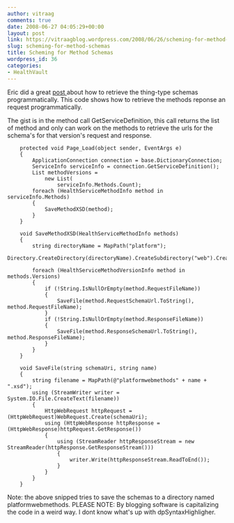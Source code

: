 ```yaml
---
author: vitraag
comments: true
date: 2008-06-27 04:05:29+00:00
layout: post
link: https://vitraagblog.wordpress.com/2008/06/26/scheming-for-method-schemas/
slug: scheming-for-method-schemas
title: Scheming for Method Schemas
wordpress_id: 36
categories:
- HealthVault
---
```


Eric did a great [post ](http://blogs.msdn.com/ericgu/archive/2008/03/11/scheming-for-schema.aspx)about how to retrieve the thing-type schemas programmatically. This code shows how to retrieve the methods reponse an request programmatically.

The gist is in the method call GetServiceDefinition, this call returns the list of method and only can work on the methods to retrieve the urls for the schema's for that version's request and response.


    
    
        protected void Page_Load(object sender, EventArgs e)
        {
            ApplicationConnection connection = base.DictionaryConnection;
            ServiceInfo serviceInfo = connection.GetServiceDefinition();
            List methodVersions =
                new List(
                    serviceInfo.Methods.Count);
            foreach (HealthServiceMethodInfo method in serviceInfo.Methods)
            {
                SaveMethodXSD(method);
            }
        }
    
        void SaveMethodXSD(HealthServiceMethodInfo methods)
        {
            string directoryName = MapPath("platform");
            Directory.CreateDirectory(directoryName).CreateSubdirectory("web").CreateSubdirectory("methods");
    
            foreach (HealthServiceMethodVersionInfo method in methods.Versions)
            {
                if (!String.IsNullOrEmpty(method.RequestFileName))
                {
                    SaveFile(method.RequestSchemaUrl.ToString(), method.RequestFileName);
                }
                if (!String.IsNullOrEmpty(method.ResponseFileName))
                {
                    SaveFile(method.ResponseSchemaUrl.ToString(), method.ResponseFileName);
                }
            }
        }
    
        void SaveFile(string schemaUri, string name)
        {
            string filename = MapPath(@"platformwebmethods" + name + ".xsd");
            using (StreamWriter writer = System.IO.File.CreateText(filename))
            {
                HttpWebRequest httpRequest = (HttpWebRequest)WebRequest.Create(schemaUri);
                using (HttpWebResponse httpResponse = (HttpWebResponse)httpRequest.GetResponse())
                {
                    using (StreamReader httpResponseStream = new StreamReader(httpResponse.GetResponseStream()))
                    {
                        writer.Write(httpResponseStream.ReadToEnd());
                    }
                }
            }
        }
    



Note: the above snipped tries to save the schemas to a directory named platformwebmethods.
PLEASE NOTE: By blogging software is capitalizing the code in a weird way. I dont know what's up with dpSyntaxHighligher.
